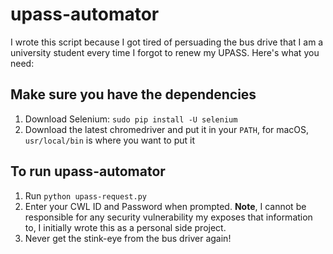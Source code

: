 # upass-automator

I wrote this script because I got tired of persuading the bus drive that I am a university student every time I forgot to renew my UPASS. Here's what you need:

## Make sure you have the dependencies
1. Download Selenium: `sudo pip install -U selenium`
2. Download the latest chromedriver and put it in your `PATH`, for macOS, `usr/local/bin` is where you want to put it

## To run upass-automator
1. Run `python upass-request.py`
2. Enter your CWL ID and Password when prompted. <strong>Note</strong>, I cannot be responsible for any security vulnerability my exposes that information to, I initially wrote this as a personal side project. 
3. Never get the stink-eye from the bus driver again! 
